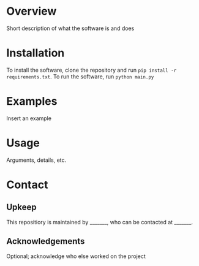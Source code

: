 # Overview
Short description of what the software is and does

# Installation
To install the software, clone the repository and run `pip install -r requirements.txt`.
To run the software, run `python main.py`

# Examples
Insert an example

# Usage
Arguments, details, etc.

# Contact
## Upkeep
This repositiory is maintained by _______, who can be contacted at _______.

## Acknowledgements
Optional; acknowledge who else worked on the project
